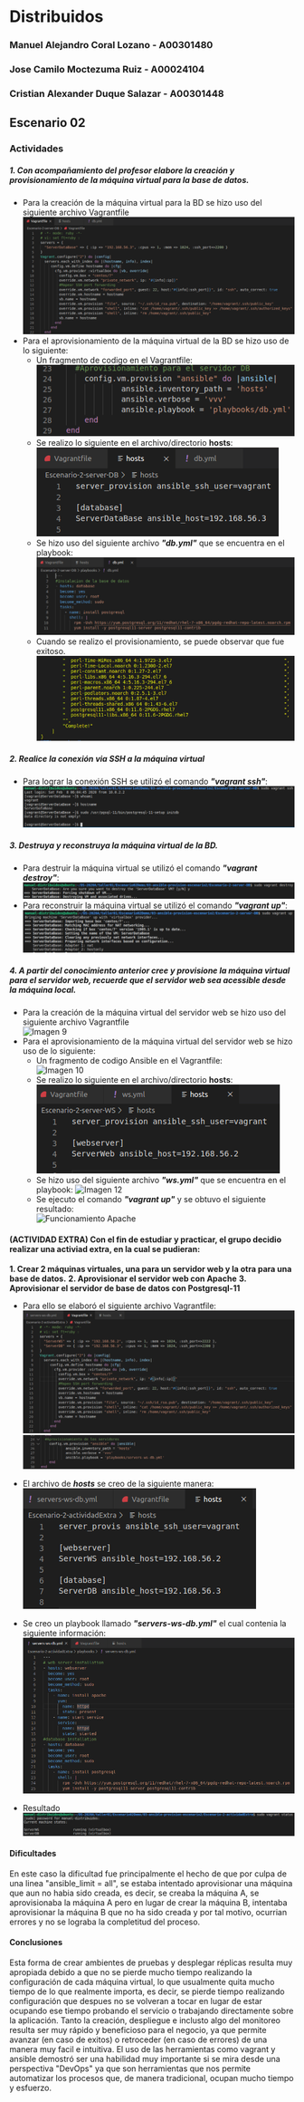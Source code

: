 # Distribuidos

### Manuel Alejandro Coral Lozano - A00301480
### Jose Camilo Moctezuma Ruiz - A00024104
### Cristian Alexander Duque Salazar - A00301448

## Escenario 02  

### Actividades

##### 1. Con acompañamiento del profesor elabore la creación y provisionamiento de la máquina virtual para la base de datos.  

+ Para la creación de la máquina virtual para la BD se hizo uso del siguiente archivo Vagrantfile  
![Imagen 1](https://raw.githubusercontent.com/ManuelCoral1998/Distribuidos-Taller01/master/images/creacion-vm-DB-vagrantfile.PNG)  
+ Para el aprovisionamiento de la máquina virtual de la BD se hizo uso de lo siguiente: 
  * Un fragmento de codigo en el Vagrantfile:  
  ![Imagen 2](https://raw.githubusercontent.com/ManuelCoral1998/Distribuidos-Taller01/master/images/fragmento-ansible-vagrantfile.PNG)
  * Se realizo lo siguiente en el archivo/directorio **hosts**:  
  ![Imagen 3](https://raw.githubusercontent.com/ManuelCoral1998/Distribuidos-Taller01/master/images/hosts.PNG)
  * Se hizo uso del siguiente archivo ***"db.yml"*** que se encuentra en el playbook:  
  ![Imagen 4](https://raw.githubusercontent.com/ManuelCoral1998/Distribuidos-Taller01/master/images/ansible-yml-instalarDB.PNG)  
  * Cuando se realizo el provisionamiento, se puede observar que fue exitoso.  
  ![Imagen 5](https://raw.githubusercontent.com/ManuelCoral1998/Distribuidos-Taller01/master/images/instalacion-db-completa.PNG)  
    
##### 2. Realice la conexión via SSH a la máquina virtual
 
+ Para lograr la conexión SSH se utilizó el comando ***"vagrant ssh"***:  
![Imagen 6](https://raw.githubusercontent.com/ManuelCoral1998/Distribuidos-Taller01/master/images/prueba-ssh-db-instalada.PNG)

##### 3. Destruya y reconstruya la máquina virtual de la BD.

+ Para destruir la máquina virtual se utilizó el comando ***"vagrant destroy"***:  
![Imagen 7](https://raw.githubusercontent.com/ManuelCoral1998/Distribuidos-Taller01/master/images/destroy-vm-db.PNG)
+ Para reconstruir la máquina virtual se utilizó el comando ***"vagrant up"***:
![Imagen 8](https://raw.githubusercontent.com/ManuelCoral1998/Distribuidos-Taller01/master/images/up-vm-db.PNG)

##### 4. A partir del conocimiento anterior cree y provisione la máquina virtual para el servidor web, recuerde que el servidor web sea acessible desde la máquina local.

+ Para la creación de la máquina virtual del servidor web se hizo uso del siguiente archivo Vagrantfile  
![Imagen 9](/images/vagrantfile-vm-ws.PNG)
+ Para el aprovisionamiento de la máquina virtual del servidor web se hizo uso de lo siguiente: 
  * Un fragmento de codigo Ansible en el Vagrantfile:  
  ![Imagen 10](/images/ansible-fragmento-vm-ws.PNG)
  * Se realizo lo siguiente en el archivo/directorio **hosts**:  
  ![Imagen 11](https://raw.githubusercontent.com/ManuelCoral1998/Distribuidos-Taller01/master/images/hosts-ws.PNG)
  * Se hizo uso del siguiente archivo ***"ws.yml"*** que se encuentra en el playbook:
  ![Imagen 12](/images/ansible-ws.PNG)
  * Se ejecuto el comando ***"vagrant up"*** y se obtuvo el siguiente resultado:  
  ![Funcionamiento Apache](/images/prueba-ws.PNG)
#### (ACTIVIDAD EXTRA) Con el fin de estudiar y practicar, el grupo decidio realizar una activiad extra, en la cual se pudieran:
**1. Crear 2 máquinas virtuales, una para un servidor web y la otra para una base de datos.**
**2. Aprovisionar el servidor web con Apache**
**3. Aprovisionar el servidor de base de datos con Postgresql-11**

+ Para ello se elaboró el siguiente archivo Vagrantfile:  
![Imagen 13](/taller01/Distribuidos-Taller01-master/images/actividad-extra.PNG	)  
![Imagen 13](/taller01/Distribuidos-Taller01-master/images/actividad-extra-ansible.PNG)  

+ El archivo de ***hosts*** se creo de la siguiente manera:  
![Imagen 14](/taller01/Distribuidos-Taller01-master/images/hosts-actividad-extra.PNG)  

+ Se creo un playbook llamado ***"servers-ws-db.yml"*** el cual contenia la siguiente información:  
![Imagen 15](/taller01/Distribuidos-Taller01-master/images/yml-actividad-extra.PNG)

+ Resultado
![status](/taller01/Distribuidos-Taller01-master/images/status.PNG)

#### Dificultades  
En este caso la dificultad fue principalmente el hecho de que por culpa de una linea "ansible_limit = all", se estaba intentado aprovisionar una máquina que aun no habia sido creada, es decir, se creaba la máquina A, se aprovisionaba la máquina A pero en lugar de crear la máquina B, intentaba aprovisionar la máquina B que no ha sido creada y por tal motivo, ocurrian errores y no se lograba la completitud del proceso.

#### Conclusiones  
Esta forma de crear ambientes de pruebas y desplegar réplicas resulta muy apropiada debido a que no se pierde mucho tiempo realizando la configuración de cada máquina virtual, lo que usualmente quita mucho tiempo de lo que realmente importa, es decir, se pierde tiempo realizando configuración que despues no se volveran a tocar en lugar de estar ocupando ese tiempo probando el servicio o trabajando directamente sobre la aplicación.
Tanto la creación, despliegue e inclusto algo del monitoreo resulta ser muy rápido y beneficioso para el negocio, ya que permite avanzar (en caso de exitos) o retroceder (en caso de errores) de una manera muy facil e intuitiva.
El uso de las herramientas como vagrant y ansible demostró ser una habilidad muy importante si se mira desde una perspectiva "DevOps" ya que son herramientas que nos permite automatizar los procesos que, de manera tradicional, ocupan mucho tiempo y esfuerzo.
